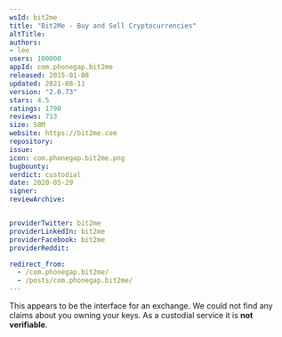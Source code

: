 ```yaml
---
wsId: bit2me
title: "Bit2Me - Buy and Sell Cryptocurrencies"
altTitle: 
authors:
- leo
users: 100000
appId: com.phonegap.bit2me
released: 2015-01-08
updated: 2021-08-11
version: "2.0.73"
stars: 4.5
ratings: 1790
reviews: 713
size: 58M
website: https://bit2me.com
repository: 
issue: 
icon: com.phonegap.bit2me.png
bugbounty: 
verdict: custodial
date: 2020-05-29
signer: 
reviewArchive:


providerTwitter: bit2me
providerLinkedIn: bit2me
providerFacebook: bit2me
providerReddit: 

redirect_from:
  - /com.phonegap.bit2me/
  - /posts/com.phonegap.bit2me/
---
```



This appears to be the interface for an exchange. We could not find any claims
about you owning your keys. As a custodial service it is **not verifiable**.
